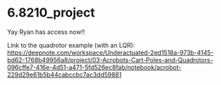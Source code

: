 # 6.8210_project

Yay Ryan has access now!!

Link to the quadrotor example (with an LQR):
https://deepnote.com/workspace/Underactuated-2ed1518a-973b-4145-bd62-1768b49956a8/project/03-Acrobots-Cart-Poles-and-Quadrotors-096cffe7-416e-4d51-a471-5fd526ec8fab/notebook/acrobot-229d29e61b5b44cabccbc7ac3dd59881

